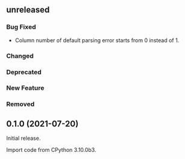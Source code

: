 ## unreleased

### Bug Fixed

- Column number of default parsing error starts from 0 instead of 1.

### Changed

### Deprecated

### New Feature

### Removed

## 0.1.0 (2021-07-20)

Initial release.

Import code from CPython 3.10.0b3.

